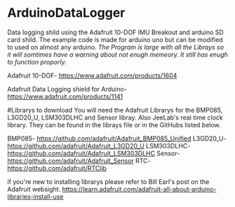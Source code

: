 # ArduinoDataLogger
Data logging shild using the Adafruit 10-DOF IMU Breakout and arduino SD card shild.
The example code is made for arduino uno but can be modified to used on almost any arduino.
*The Program is large with all the Librays so it will somtimes have a warning about not enugh memeory. It still has enugh to function proporly.*

Adafruit 10-DOF- https://www.adafruit.com/products/1604

Adafruit Data Logging shield for Arduino- https://www.adafruit.com/products/1141

#Librarys to download
You will need the Adafruit Librarys for the BMP085, L3GD20_U, LSM303DLHC and Sensor libray.
Also JeeLab's real time clock library.
They can be found in the librays file or in the GitHubs listed below.

BMP085- https://github.com/adafruit/Adafruit_BMP085_Unified
L3GD20_U- https://github.com/adafruit/Adafruit_L3GD20_U
LSM303DLHC- https://github.com/adafruit/Adafruit_LSM303DLHC
Sensor- https://github.com/adafruit/Adafruit_Sensor
RTC- https://github.com/adafruit/RTClib

if you're new to installing librarys please refer to Bill Earl's post on the Adafruit websight.
https://learn.adafruit.com/adafruit-all-about-arduino-libraries-install-use
